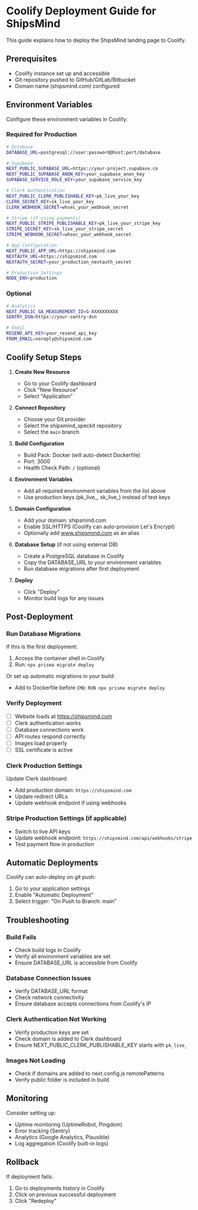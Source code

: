 # Coolify Deployment Guide for ShipsMind

This guide explains how to deploy the ShipsMind landing page to Coolify.

## Prerequisites

- Coolify instance set up and accessible
- Git repository pushed to GitHub/GitLab/Bitbucket
- Domain name (shipsmind.com) configured

## Environment Variables

Configure these environment variables in Coolify:

### Required for Production

```bash
# Database
DATABASE_URL=postgresql://user:password@host:port/database

# Supabase
NEXT_PUBLIC_SUPABASE_URL=https://your-project.supabase.co
NEXT_PUBLIC_SUPABASE_ANON_KEY=your_supabase_anon_key
SUPABASE_SERVICE_ROLE_KEY=your_supabase_service_key

# Clerk Authentication
NEXT_PUBLIC_CLERK_PUBLISHABLE_KEY=pk_live_your_key
CLERK_SECRET_KEY=sk_live_your_key
CLERK_WEBHOOK_SECRET=whsec_your_webhook_secret

# Stripe (if using payments)
NEXT_PUBLIC_STRIPE_PUBLISHABLE_KEY=pk_live_your_stripe_key
STRIPE_SECRET_KEY=sk_live_your_stripe_secret
STRIPE_WEBHOOK_SECRET=whsec_your_webhook_secret

# App Configuration
NEXT_PUBLIC_APP_URL=https://shipsmind.com
NEXTAUTH_URL=https://shipsmind.com
NEXTAUTH_SECRET=your_production_nextauth_secret

# Production Settings
NODE_ENV=production
```

### Optional

```bash
# Analytics
NEXT_PUBLIC_GA_MEASUREMENT_ID=G-XXXXXXXXXX
SENTRY_DSN=https://your-sentry-dsn

# Email
RESEND_API_KEY=your_resend_api_key
FROM_EMAIL=noreply@shipsmind.com
```

## Coolify Setup Steps

1. **Create New Resource**
   - Go to your Coolify dashboard
   - Click "New Resource"
   - Select "Application"

2. **Connect Repository**
   - Choose your Git provider
   - Select the shipsmind_speckit repository
   - Select the `main` branch

3. **Build Configuration**
   - Build Pack: Docker (will auto-detect Dockerfile)
   - Port: 3000
   - Health Check Path: `/` (optional)

4. **Environment Variables**
   - Add all required environment variables from the list above
   - Use production keys (pk_live_, sk_live_) instead of test keys

5. **Domain Configuration**
   - Add your domain: shipsmind.com
   - Enable SSL/HTTPS (Coolify can auto-provision Let's Encrypt)
   - Optionally add www.shipsmind.com as an alias

6. **Database Setup** (if not using external DB)
   - Create a PostgreSQL database in Coolify
   - Copy the DATABASE_URL to your environment variables
   - Run database migrations after first deployment

7. **Deploy**
   - Click "Deploy"
   - Monitor build logs for any issues

## Post-Deployment

### Run Database Migrations

If this is the first deployment:

1. Access the container shell in Coolify
2. Run: `npx prisma migrate deploy`

Or set up automatic migrations in your build:
- Add to Dockerfile before `CMD`: `RUN npx prisma migrate deploy`

### Verify Deployment

- [ ] Website loads at https://shipsmind.com
- [ ] Clerk authentication works
- [ ] Database connections work
- [ ] API routes respond correctly
- [ ] Images load properly
- [ ] SSL certificate is active

### Clerk Production Settings

Update Clerk dashboard:
- Add production domain: `https://shipsmind.com`
- Update redirect URLs
- Update webhook endpoint if using webhooks

### Stripe Production Settings (if applicable)

- Switch to live API keys
- Update webhook endpoint: `https://shipsmind.com/api/webhooks/stripe`
- Test payment flow in production

## Automatic Deployments

Coolify can auto-deploy on git push:
1. Go to your application settings
2. Enable "Automatic Deployment"
3. Select trigger: "On Push to Branch: main"

## Troubleshooting

### Build Fails
- Check build logs in Coolify
- Verify all environment variables are set
- Ensure DATABASE_URL is accessible from Coolify

### Database Connection Issues
- Verify DATABASE_URL format
- Check network connectivity
- Ensure database accepts connections from Coolify's IP

### Clerk Authentication Not Working
- Verify production keys are set
- Check domain is added to Clerk dashboard
- Ensure NEXT_PUBLIC_CLERK_PUBLISHABLE_KEY starts with `pk_live_`

### Images Not Loading
- Check if domains are added to next.config.js remotePatterns
- Verify public folder is included in build

## Monitoring

Consider setting up:
- Uptime monitoring (UptimeRobot, Pingdom)
- Error tracking (Sentry)
- Analytics (Google Analytics, Plausible)
- Log aggregation (Coolify built-in logs)

## Rollback

If deployment fails:
1. Go to deployments history in Coolify
2. Click on previous successful deployment
3. Click "Redeploy"
